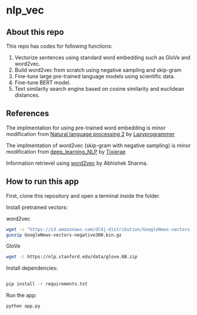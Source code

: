 # nlp_vec

## About this repo

This repo has codes for following functions:
1) Vectorize sentences using standard word embedding such as GloVe and word2vec. 
2) Build word2vec from scratch using negative sampling and skip-gram
3) Fine-tune large pre-trained language models using scientific data. 
4) Fine-tune BERT model. 
5) Text similarity search engine based on cosine similarity and euclidean distances. 

## References

The implmentation for using pre-trained word embedding is minor modification from [Natural language processing 2](https://github.com/lazyprogrammer/machine_learning_examples/blob/master/nlp_class2/bow_classifier.py) by [Lazyprogrammer](https://lazyprogrammer.me/)

The implmentation of word2vec (skip-gram with negative sampling) is minor modification from [deep_learning_NLP](https://github.com/Tixierae/deep_learning_NLP/blob/master/skipgram/sg_d2v_numpy.ipynb) by 
[Tixierae](https://github.com/Tixierae)

Information retrievel using [word2vec](https://www.analyticsvidhya.com/blog/2020/08/information-retrieval-using-word2vec-based-vector-space-model/#h2_13) by Abhishek Sharma. 

## How to run this app

First, clone this repository and open a terminal inside the folder. 


Install pretrained vectors:

word2vec

```bash
wget -c "https://s3.amazonaws.com/dl4j-distribution/GoogleNews-vectors-negative300.bin.gz"
gunzip GoogleNews-vectors-negative300.bin.gz 
```

GloVe

```bash
wget -c https://nlp.stanford.edu/data/glove.6B.zip
```
Install dependencies:

```bash

pip install -r requirements.txt
```

Run the app:

```bash
python app.py
```
